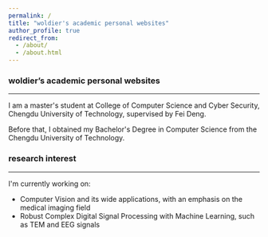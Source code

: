 ```yaml
---
permalink: /
title: "woldier's academic personal websites"
author_profile: true
redirect_from: 
  - /about/
  - /about.html
---
```


### woldier’s academic personal websites

---
I am a master's student at  College of Computer Science and Cyber Security, Chengdu University of Technology, supervised by Fei Deng.

Before that, I obtained my Bachelor's Degree in Computer Science from  the Chengdu University of Technology.
### research interest

---
I'm currently working on:
- Computer Vision and its wide applications, with an emphasis on the medical imaging field
- Robust Complex Digital Signal Processing with Machine Learning, such as TEM and EEG signals